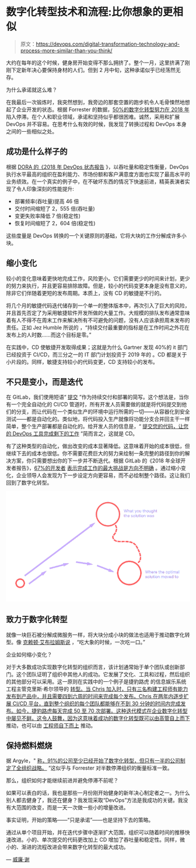 # 数字化转型技术和流程:比你想象的更相似

> 原文：<https://devops.com/digital-transformation-technology-and-process-more-similar-than-you-think/>

大约在每年的这个时候，健身房开始变得不那么拥挤了。整个一月，这里挤满了刚刚下定新年决心要保持身材的人们。但到 2 月中旬，这种承诺似乎已经荡然无存。

为什么承诺就这么难？

在我最后一次锻炼时，我突然想到，我旁边的那套空置的跑步机令人毛骨悚然地想起了企业开发的状态。根据 Forrester 的数据，[50%的数字化转型努力在 2018 年](https://mktg.forrester.com/predictions-2019) 陷入停滞。在个人和职业领域，承诺和坚持似乎都很困难。诚然，采用和扩展 DevOps 并不容易。在思考什么有效的时候，我发现了转换过程和 DevOps 本身之间的一些相似之处。

## **成功是什么样子的**

根据 [DORA 的《2018 年 DevOps 状态报告](https://devops-research.com/2018/08/announcing-accelerate-state-of-devops-2018/) 》，以吞吐量和稳定性衡量，DevOps 执行水平最高的组织在盈利能力、市场份额和客户满意度方面也实现了最高水平的业务绩效。在一个真实的例子中，在不破坏东西的情况下快速前进，精英表演者实现了令人印象深刻的性能提升:

*   部署频率(吞吐量)提高 46 倍
*   交付时间缩短了 2，555 倍(吞吐量)
*   变更失败率降低 7 倍(稳定性)
*   恢复时间缩短了 2，604 倍(稳定性)

这些度量是 DevOps 转换的一个关键原则的基础，它将大块的工作分解成许多小块。

## **缩小变化**

较小的变化意味着更快地完成工作，风险更小。它们需要更少的时间来计划，更少的努力来执行，并且更容易排除故障。但是，较小的代码变更本身是没有意义的，除非它们伴随着更短的发布周期。本质上，没有 CD 的敏捷是不行的。

将几个月的敏捷代码迭代储存到一个单一的整体版本中，再次引入了巨大的风险，并且首先否定了为采用敏捷软件开发所做的大量工作。大规模的排队发布通常意味着有人不得不在周末工作来解决所有不可避免的问题，没有人应该承担周末发布的责任。正如 Jez Humble 所说的 ，“持续交付最重要的指标是在工作时间之外花在发布上的人时数……而这个目标是零。”

在实践中，CD 使敏捷开发取得成果；这就是为什么 Gartner 发现 40%的 it 部门已经投资于 CI/CD，而三分之一的 IT 部门计划投资于 2019 年的 。CD 都是关于小片段的。同样，敏捷支持较小的代码变更，CD 支持较小的发布。

## **不只是变小，而是迭代**

在 GitLab，我们使用短语“ [提交](https://about.gitlab.com/just-commit/) ”作为持续交付和部署的简写。这个想法是，当你有一个完全自动化的 CI/CD 管道时，所有开发人员需要做的就是将代码提交到他们的分支，而让代码在一个类似生产的环境中运行所需的一切——从容器化到安全测试——都是自动化的。类似地，将代码投入生产就像将功能分支合并回主干一样简单，整个生产部署都是自动化的。给开发人员的信息是，“ [提交您的代码，让您的 DevOps 工具完成剩下的工作](https://about.gitlab.com/product/auto-devops/) ”简而言之，这就是 CD。

有了这种类型的自动化，做出改变的成本显著降低。这意味着开始的成本很低，但继续下去的成本也很低。你不需要花费巨大的努力来绘制一条完整的路径到你的解决方案，你只需要想出你的下一步并不断迭代。根据 GitLab 的《2018 年全球开发者报告》，[67%的开发者](https://about.gitlab.com/developer-survey/2018/#section-workflow) [表示完成工作的最大挑战是方向不明确](https://about.gitlab.com/developer-survey/2018/#section-workflow) 。通过缩小变化，企业领导人会发现为下一步设定方向更容易，而不必绘制整个路径。这让我们回到了数字化转型。

![](img/9c8d6881fcd0ae906de53ab720e57d5e.png)

## **致力于数字化转型**

就像一块巨石被分解成微服务一样，将大块分成小块的做法也适用于推动数字化转型。像 [克赖顿·艾布拉姆斯说](https://simple.wikiquote.org/wiki/Creighton_Abrams) ，“吃大象的时候，一次吃一口。”

企业如何缩小变化？

对于大多数成功实现数字化转型的组织而言，该计划通常始于单个团队或创新部门。这个团队证明了组织中其他人的成功。它发展了文化、工具和过程，然后组织的其他部分可以采用。这一原则在实践中的一个例子是捷豹路虎 的信息娱乐系统工程主管克里斯·希尔领导的 [转型。当 Chris 加入时，只有三名构建工程师有能力发布到产品中，并且需要四到六周的时间来完成每个发布。Chris 在两年内逐步扩展 CI/CD 平台，直到整个组织的每个团队都能够在不到 30 分钟的时间内完成发布。如今，捷豹路虎每天完成 50 至 70 次部署。这种迭代模式在企业数字化转型中屡见不鲜。这令人鼓舞，因为这意味着成功的数字化转型既可以由](https://www.youtube.com/watch?v=CEvjB-79tOs)[高管自上而下](https://www.youtube.com/watch?v=wqXVKneP0Hg) 推动，也可以由 [工程师自下而上](https://www.youtube.com/watch?v=wX53IASZKmk) 推动。

## **保持燃料燃烧**

据 Argyle，" [称，91%的公司至少已经开始了数字化转型，但只有一半的公司制定了全组织战略。](http://elo.argyleforum.com/2019DigitalTransformationReport/) “这似乎与 Forrester 对半数停滞组织的衡量标准一致。

那么，组织如何才能继续前进并避免停滞不前呢？

如果可以表白的话，我也是那些一月份刚开始健身的新年决心制定者之一。为什么别人都去健身了，我还在健身？我发现采取“DevOps”方法是我成功的关键。我没有大范围的改变，而是一天一次做一些小的增量改进。

事实证明，开始的策略——“只是承诺”——也是坚持下去的策略。

通过从单个项目开始，并在迭代步骤中逐渐扩大范围，组织可以随着时间的推移快速改进。小的、单次提交的代码更改加上 CD 增加了吞吐量和稳定性。同样，微小的、渐进的流程改进会带来数字化转型的最大成功。

— [威廉·谢](https://devops.com/author/william-chia/)